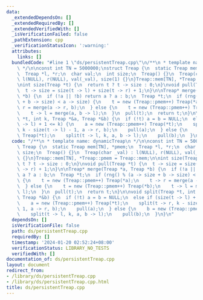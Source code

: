 ```yaml
---
data:
  _extendedDependsOn: []
  _extendedRequiredBy: []
  _extendedVerifiedWith: []
  _isVerificationFailed: false
  _pathExtension: cpp
  _verificationStatusIcon: ':warning:'
  attributes:
    links: []
  bundledCode: "#line 1 \"ds/persistentTreap.cpp\"\n/**\n * template name: dynamicTreap\n\
    \ */\n\nconst int TN = 5000000;\nstruct Treap {\n  static Treap mem[TN], *pmem;\n\
    \  Treap *l, *r;\n  char val;\n  int size;\n  Treap() {}\n  Treap(char _val) :\
    \ l(NULL), r(NULL), val(_val), size(1) {}\n}Treap::mem[TN], *Treap::pmem = Treap::mem;\n\
    \nint size(Treap *t) {\n  return t ? t -> size : 0;\n}\nvoid pull(Treap *t) {\n\
    \  t -> size = size(t -> l) + size(t -> r) + 1;\n}\n\nTreap* merge(Treap *a, Treap\
    \ *b) {\n  if (!a || !b) return a ? a : b;\n  Treap *t;\n  if (rng() % (a -> size\
    \ + b -> size) < a -> size) {\n    t = new (Treap::pmem++) Treap(*a);\n    t ->\
    \ r = merge(a -> r, b);\n  } else {\n    t = new (Treap::pmem++) Treap(*b);\n\
    \    t -> l = merge(a, b -> l);\n  }\n  pull(t);\n  return t;\n}\n\nvoid split(Treap\
    \ *t, int k, Treap *&a, Treap *&b) {\n  if (!t) a = b = NULL;\n  else if (size(t\
    \ -> l) + 1 <= k) {\n    a = new (Treap::pmem++) Treap(*t);\n    split(t -> r,\
    \ k - size(t -> l) - 1, a -> r, b);\n    pull(a);\n  } else {\n    b = new (Treap::pmem++)\
    \ Treap(*t);\n    split(t -> l, k, a, b -> l);\n    pull(b);\n  }\n}\n"
  code: "/**\n * template name: dynamicTreap\n */\n\nconst int TN = 5000000;\nstruct\
    \ Treap {\n  static Treap mem[TN], *pmem;\n  Treap *l, *r;\n  char val;\n  int\
    \ size;\n  Treap() {}\n  Treap(char _val) : l(NULL), r(NULL), val(_val), size(1)\
    \ {}\n}Treap::mem[TN], *Treap::pmem = Treap::mem;\n\nint size(Treap *t) {\n  return\
    \ t ? t -> size : 0;\n}\nvoid pull(Treap *t) {\n  t -> size = size(t -> l) + size(t\
    \ -> r) + 1;\n}\n\nTreap* merge(Treap *a, Treap *b) {\n  if (!a || !b) return\
    \ a ? a : b;\n  Treap *t;\n  if (rng() % (a -> size + b -> size) < a -> size)\
    \ {\n    t = new (Treap::pmem++) Treap(*a);\n    t -> r = merge(a -> r, b);\n\
    \  } else {\n    t = new (Treap::pmem++) Treap(*b);\n    t -> l = merge(a, b ->\
    \ l);\n  }\n  pull(t);\n  return t;\n}\n\nvoid split(Treap *t, int k, Treap *&a,\
    \ Treap *&b) {\n  if (!t) a = b = NULL;\n  else if (size(t -> l) + 1 <= k) {\n\
    \    a = new (Treap::pmem++) Treap(*t);\n    split(t -> r, k - size(t -> l) -\
    \ 1, a -> r, b);\n    pull(a);\n  } else {\n    b = new (Treap::pmem++) Treap(*t);\n\
    \    split(t -> l, k, a, b -> l);\n    pull(b);\n  }\n}\n"
  dependsOn: []
  isVerificationFile: false
  path: ds/persistentTreap.cpp
  requiredBy: []
  timestamp: '2024-01-20 02:52:24+08:00'
  verificationStatus: LIBRARY_NO_TESTS
  verifiedWith: []
documentation_of: ds/persistentTreap.cpp
layout: document
redirect_from:
- /library/ds/persistentTreap.cpp
- /library/ds/persistentTreap.cpp.html
title: ds/persistentTreap.cpp
---
```


